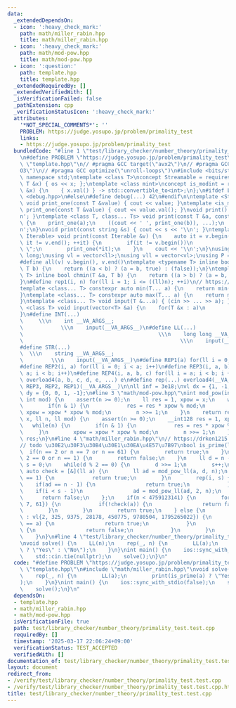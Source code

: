 ```yaml
---
data:
  _extendedDependsOn:
  - icon: ':heavy_check_mark:'
    path: math/miller_rabin.hpp
    title: math/miller_rabin.hpp
  - icon: ':heavy_check_mark:'
    path: math/mod-pow.hpp
    title: math/mod-pow.hpp
  - icon: ':question:'
    path: template.hpp
    title: template.hpp
  _extendedRequiredBy: []
  _extendedVerifiedWith: []
  _isVerificationFailed: false
  _pathExtension: cpp
  _verificationStatusIcon: ':heavy_check_mark:'
  attributes:
    '*NOT_SPECIAL_COMMENTS*': ''
    PROBLEM: https://judge.yosupo.jp/problem/primality_test
    links:
    - https://judge.yosupo.jp/problem/primality_test
  bundledCode: "#line 1 \"test/library_checker/number_theory/primality_test.test.cpp\"\
    \n#define PROBLEM \"https://judge.yosupo.jp/problem/primality_test\"\n#line 2\
    \ \"template.hpp\"\n// #pragma GCC target(\"avx2\")\n// #pragma GCC optimize(\"\
    O3\")\n// #pragma GCC optimize(\"unroll-loops\")\n#include <bits/stdc++.h>\nusing\
    \ namespace std;\ntemplate <class T>\nconcept Streamable = requires(ostream os,\
    \ T &x) { os << x; };\ntemplate <class mint>\nconcept is_modint = requires(mint\
    \ &x) {\n    { x.val() } -> std::convertible_to<int>;\n};\n#ifdef LOCAL\n#include\
    \ <debug.hpp>\n#else\n#define debug(...) 42\n#endif\n\ntemplate <Streamable T>\
    \ void print_one(const T &value) { cout << value; }\ntemplate <is_modint T> void\
    \ print_one(const T &value) { cout << value.val(); }\nvoid print() { cout << '\\\
    n'; }\ntemplate <class T, class... Ts> void print(const T &a, const Ts &...b)\
    \ {\n    print_one(a);\n    ((cout << ' ', print_one(b)), ...);\n    cout << '\\\
    n';\n}\nvoid print(const string &s) { cout << s << '\\n'; }\ntemplate <ranges::range\
    \ Iterable> void print(const Iterable &v) {\n    auto it = v.begin();\n    for(;\
    \ it != v.end(); ++it) {\n        if(it != v.begin())\n            cout << \"\
    \ \";\n        print_one(*it);\n    }\n    cout << '\\n';\n}\nusing ll = long\
    \ long;\nusing vl = vector<ll>;\nusing vll = vector<vl>;\nusing P = pair<ll, ll>;\n\
    #define all(v) v.begin(), v.end()\ntemplate <typename T> inline bool chmax(T &a,\
    \ T b) {\n    return ((a < b) ? (a = b, true) : (false));\n}\ntemplate <typename\
    \ T> inline bool chmin(T &a, T b) {\n    return ((a > b) ? (a = b, true) : (false));\n\
    }\n#define rep1(i, n) for(ll i = 1; i <= ((ll)n); ++i)\n// https://trap.jp/post/1224/\n\
    template <class... T> constexpr auto min(T... a) {\n    return min(initializer_list<common_type_t<T...>>{a...});\n\
    }\ntemplate <class... T> constexpr auto max(T... a) {\n    return max(initializer_list<common_type_t<T...>>{a...});\n\
    }\ntemplate <class... T> void input(T &...a) { (cin >> ... >> a); }\ntemplate\
    \ <class T> void input(vector<T> &a) {\n    for(T &x : a)\n        cin >> x;\n\
    }\n#define INT(...)                                                          \
    \     \\\n    int __VA_ARGS__;                                               \
    \            \\\n    input(__VA_ARGS__)\n#define LL(...)                     \
    \                                           \\\n    long long __VA_ARGS__;   \
    \                                                  \\\n    input(__VA_ARGS__)\n\
    #define STR(...)                                                             \
    \  \\\n    string __VA_ARGS__;                                               \
    \         \\\n    input(__VA_ARGS__)\n#define REP1(a) for(ll i = 0; i < a; i++)\n\
    #define REP2(i, a) for(ll i = 0; i < a; i++)\n#define REP3(i, a, b) for(ll i =\
    \ a; i < b; i++)\n#define REP4(i, a, b, c) for(ll i = a; i < b; i += c)\n#define\
    \ overload4(a, b, c, d, e, ...) e\n#define rep(...) overload4(__VA_ARGS__, REP4,\
    \ REP3, REP2, REP1)(__VA_ARGS__)\n\nll inf = 3e18;\nvl dx = {1, -1, 0, 0};\nvl\
    \ dy = {0, 0, 1, -1};\n#line 3 \"math/mod-pow.hpp\"\nint mod_pow(int x, ll n,\
    \ int mod) {\n    assert(n >= 0);\n    ll res = 1, xpow = x;\n    while(n) {\n\
    \        if(n & 1) {\n            res = res * xpow % mod;\n        }\n       \
    \ xpow = xpow * xpow % mod;\n        n >>= 1;\n    }\n    return res;\n}\nll mod_pow_ll(ll\
    \ x, ll n, ll mod) {\n    assert(n >= 0);\n    __int128 res = 1, xpow = x;\n \
    \   while(n) {\n        if(n & 1) {\n            res = res * xpow % mod;\n   \
    \     }\n        xpow = xpow * xpow % mod;\n        n >>= 1;\n    }\n    return\
    \ res;\n}\n#line 4 \"math/miller_rabin.hpp\"\n// https://drken1215.hatenablog.com/entry/2023/05/23/233000\n\
    // todo \u30E2\u30F3\u30B4\u30E1\u30EA\u4E57\u7B97\nbool is_prime(ll n) {\n  \
    \  if(n == 2 or n == 7 or n == 61) {\n        return true;\n    }\n    if(n %\
    \ 2 == 0 or n == 1) {\n        return false;\n    }\n    ll d = n - 1;\n    ll\
    \ s = 0;\n    while(d % 2 == 0) {\n        d >>= 1;\n        s++;\n    }\n   \
    \ auto check = [&](ll a) {\n        ll ad = mod_pow_ll(a, d, n);\n        if(ad\
    \ == 1) {\n            return true;\n        }\n        rep(i, s) {\n        \
    \    if(ad == n - 1) {\n                return true;\n            }\n        \
    \    if(i < s - 1)\n                ad = mod_pow_ll(ad, 2, n);\n        }\n  \
    \      return false;\n    };\n    if(n < 4759123141) {\n        for(auto a : vl{2,\
    \ 7, 61}) {\n            if(!check(a)) {\n                return false;\n    \
    \        }\n        }\n        return true;\n    } else {\n        for(auto a\
    \ : vl{2, 325, 9375, 28178, 450775, 9780504, 1795265022}) {\n            if(n\
    \ == a) {\n                return true;\n            }\n            if(!check(a))\
    \ {\n                return false;\n            }\n        }\n        return true;\n\
    \    }\n}\n#line 4 \"test/library_checker/number_theory/primality_test.test.cpp\"\
    \nvoid solve() {\n    LL(n);\n    rep(_, n) {\n        LL(a);\n        print(is_prime(a)\
    \ ? \"Yes\" : \"No\");\n    }\n}\nint main() {\n    ios::sync_with_stdio(false);\n\
    \    std::cin.tie(nullptr);\n    solve();\n}\n"
  code: "#define PROBLEM \"https://judge.yosupo.jp/problem/primality_test\"\n#include\
    \ \"template.hpp\"\n#include \"math/miller_rabin.hpp\"\nvoid solve() {\n    LL(n);\n\
    \    rep(_, n) {\n        LL(a);\n        print(is_prime(a) ? \"Yes\" : \"No\"\
    );\n    }\n}\nint main() {\n    ios::sync_with_stdio(false);\n    std::cin.tie(nullptr);\n\
    \    solve();\n}\n"
  dependsOn:
  - template.hpp
  - math/miller_rabin.hpp
  - math/mod-pow.hpp
  isVerificationFile: true
  path: test/library_checker/number_theory/primality_test.test.cpp
  requiredBy: []
  timestamp: '2025-03-17 22:06:24+09:00'
  verificationStatus: TEST_ACCEPTED
  verifiedWith: []
documentation_of: test/library_checker/number_theory/primality_test.test.cpp
layout: document
redirect_from:
- /verify/test/library_checker/number_theory/primality_test.test.cpp
- /verify/test/library_checker/number_theory/primality_test.test.cpp.html
title: test/library_checker/number_theory/primality_test.test.cpp
---
```

